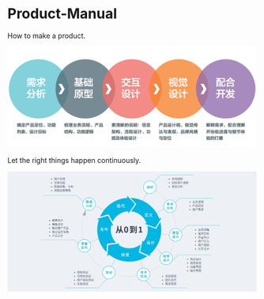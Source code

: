 # Product-Manual

How to make a product.

![images](../images/product.png)

Let the right things happen continuously.

![images](../images/product-system.png)
